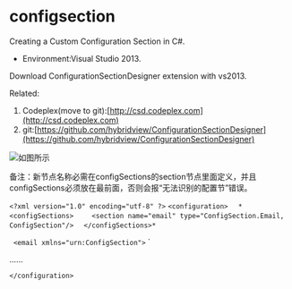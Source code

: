 # configsection
Creating a Custom Configuration Section in C#.

* Environment:Visual Studio 2013.

Download ConfigurationSectionDesigner extension with vs2013. 

Related:

1. Codeplex(move to git):[http://csd.codeplex.com](http://csd.codeplex.com)
2. git:[https://github.com/hybridview/ConfigurationSectionDesigner](https://github.com/hybridview/ConfigurationSectionDesigner)

![如图所示](http://www.bkjia.com/uploads/allimg/140310/0440592N6-2.png)

备注：新节点名称必需在configSections的section节点里面定义，并且configSections必须放在最前面，否则会报“无法识别的配置节”错误。

`<?xml version="1.0" encoding="utf-8" ?>`
`<configuration>`
`  *<configSections>`
`    <section name="email" type="ConfigSection.Email, ConfigSection"/>`
`  </configSections>*`

`  <email xmlns="urn:ConfigSection">
`    <client host="smtp.163.com" port="25" userName="user" password="test" />
`  </email>
  
  ......
  
`</configuration>`
